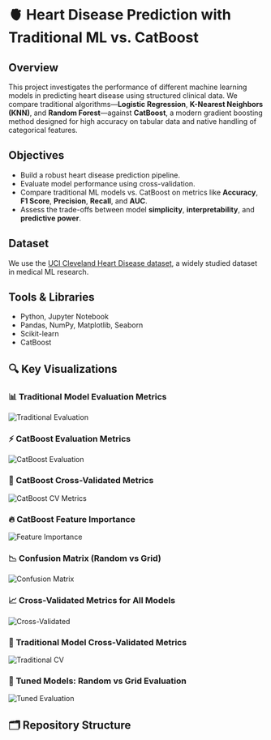 # 🫀 Heart Disease Prediction with Traditional ML vs. CatBoost

## Overview
This project investigates the performance of different machine learning models in predicting heart disease using structured clinical data. We compare traditional algorithms—**Logistic Regression**, **K-Nearest Neighbors (KNN)**, and **Random Forest**—against **CatBoost**, a modern gradient boosting method designed for high accuracy on tabular data and native handling of categorical features.

## Objectives
- Build a robust heart disease prediction pipeline.
- Evaluate model performance using cross-validation.
- Compare traditional ML models vs. CatBoost on metrics like **Accuracy**, **F1 Score**, **Precision**, **Recall**, and **AUC**.
- Assess the trade-offs between model **simplicity**, **interpretability**, and **predictive power**.

## Dataset
We use the [UCI Cleveland Heart Disease dataset](https://archive.ics.uci.edu/ml/datasets/heart+Disease), a widely studied dataset in medical ML research.

## Tools & Libraries
- Python, Jupyter Notebook
- Pandas, NumPy, Matplotlib, Seaborn
- Scikit-learn
- CatBoost

## 🔍 Key Visualizations

### 📊 Traditional Model Evaluation Metrics
![Traditional Evaluation](images/evaluation%20metrics%20Traditional%20Model.png)

### ⚡ CatBoost Evaluation Metrics
![CatBoost Evaluation](images/catboost%20Evaluation%20Metrics.png)

### 🔁 CatBoost Cross-Validated Metrics
![CatBoost CV Metrics](images/Catboost%20cross-validated%20metrics.png)

### 🔥 CatBoost Feature Importance
![Feature Importance](images/CatBoost%20Feature%20Importance.png)

### 📉 Confusion Matrix (Random vs Grid)
![Confusion Matrix](images/Confusion%20Matrix%20%20Random%20VS%20Grid.png)

### 📈 Cross-Validated Metrics for All Models
![Cross-Validated](images/Cross-validated%20classifiaction%20metrics%20by%20model.png)

### 🧪 Traditional Model Cross-Validated Metrics
![Traditional CV](images/cross-validated%20metrics%20Traditional%20Model.png)

### 🧮 Tuned Models: Random vs Grid Evaluation
![Tuned Evaluation](images/Evaluation%20for%20Tuned%20Models%20Random%20VS%20Grid.png)

## 🗂️ Repository Structure
